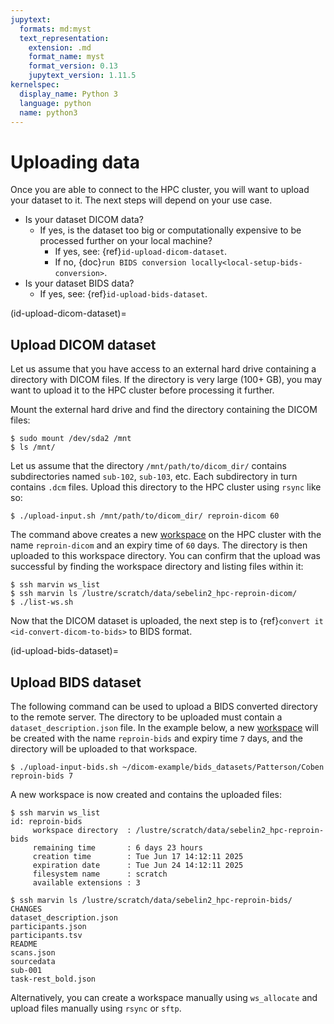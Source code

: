 ```yaml
---
jupytext:
  formats: md:myst
  text_representation:
    extension: .md
    format_name: myst
    format_version: 0.13
    jupytext_version: 1.11.5
kernelspec:
  display_name: Python 3
  language: python
  name: python3
---
```


# Uploading data

Once you are able to connect to the HPC cluster,
you will want to upload your dataset to it.
The next steps will depend on your use case.

* Is your dataset DICOM data?
  * If yes, is the dataset too big or computationally expensive to be processed further on your local machine?
    * If yes, see: {ref}`id-upload-dicom-dataset`.
    * If no, {doc}`run BIDS conversion locally<local-setup-bids-conversion>`.
* Is your dataset BIDS data?
  * If yes, see: {ref}`id-upload-bids-dataset`.

(id-upload-dicom-dataset)=
## Upload DICOM dataset

Let us assume that you have access to an external hard drive containing a
directory with DICOM files. If the directory is very large (100+ GB), you may
want to upload it to the HPC cluster before processing it further.

Mount the external hard drive and find the directory containing the DICOM
files:

```console
$ sudo mount /dev/sda2 /mnt
$ ls /mnt/
```

Let us assume that the directory `/mnt/path/to/dicom_dir/` contains
subdirectories named `sub-102`, `sub-103`, etc. Each subdirectory in turn
contains `.dcm` files. Upload this directory to the HPC cluster using `rsync`
like so:

```console
$ ./upload-input.sh /mnt/path/to/dicom_dir/ reproin-dicom 60
```

The command above creates a new
[workspace](https://wiki.hpc.uni-bonn.de/en/marvin/workspaces) on the HPC
cluster with the name `reproin-dicom` and an expiry time of `60` days.
The directory is then uploaded to this workspace directory.
You can confirm that the upload was successful by finding the workspace
directory and listing files within it:

```console
$ ssh marvin ws_list
$ ssh marvin ls /lustre/scratch/data/sebelin2_hpc-reproin-dicom/
$ ./list-ws.sh
```

Now that the DICOM dataset is uploaded, the next step is to
{ref}`convert it <id-convert-dicom-to-bids>`
to BIDS format.

(id-upload-bids-dataset)=
## Upload BIDS dataset

The following command can be used to upload a BIDS converted directory to the
remote server. The directory to be uploaded must contain a
`dataset_description.json` file. In the example below, a new
[workspace](https://wiki.hpc.uni-bonn.de/en/marvin/workspaces)
will be created with the name `reproin-bids` and expiry time `7` days, and the
directory will be uploaded to that workspace.

```console
$ ./upload-input-bids.sh ~/dicom-example/bids_datasets/Patterson/Coben reproin-bids 7
```

A new workspace is now created and contains the uploaded files:

```console
$ ssh marvin ws_list
id: reproin-bids
     workspace directory  : /lustre/scratch/data/sebelin2_hpc-reproin-bids
     remaining time       : 6 days 23 hours
     creation time        : Tue Jun 17 14:12:11 2025
     expiration date      : Tue Jun 24 14:12:11 2025
     filesystem name      : scratch
     available extensions : 3

$ ssh marvin ls /lustre/scratch/data/sebelin2_hpc-reproin-bids/
CHANGES
dataset_description.json
participants.json
participants.tsv
README
scans.json
sourcedata
sub-001
task-rest_bold.json
```

Alternatively, you can create a workspace manually using `ws_allocate` and
upload files manually using `rsync` or `sftp`.
